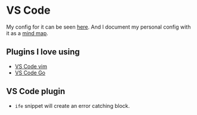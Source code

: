 # VS Code
My config for it can be seen [here](https://github.com/nikitavoloboev/dotfiles/tree/master/vscode). And I document my personal config with it as a [mind map](https://my.mindnode.com/5ukmvpTbcMdvWrkuxrqi5LMUbu6RhQs1LADydJAo#1092.4,-572.7,3).

## Plugins I love using
- [VS Code vim](https://github.com/VSCodeVim/Vim)
- [VS Code Go](https://github.com/Microsoft/vscode-go)

## VS Code plugin
- `ife` snippet will create an error catching block.